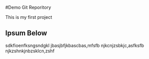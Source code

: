 #Demo Git Reporitory

This is my first project

## Ipsum Below

sdkfioenfksngsndgkl
jbasjbfjkbascbas,mfsfb
njkcnjzsbkjc,asfksfb
njkzshnkjnbzsklcn,zshf
